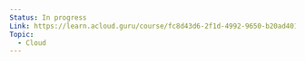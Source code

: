 ```yaml
---
Status: In progress
Link: https://learn.acloud.guru/course/fc8d43d6-2f1d-4992-9650-b20ad4018019/dashboard
Topic:
  - Cloud
---
```

